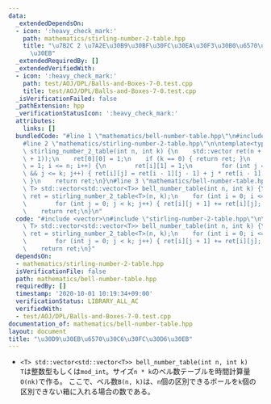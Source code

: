 ```yaml
---
data:
  _extendedDependsOn:
  - icon: ':heavy_check_mark:'
    path: mathematics/stirling-number-2-table.hpp
    title: "\u7B2C 2 \u7A2E\u30B9\u30BF\u30FC\u30EA\u30F3\u30B0\u6570\u30C6\u30FC\u30D6\
      \u30EB"
  _extendedRequiredBy: []
  _extendedVerifiedWith:
  - icon: ':heavy_check_mark:'
    path: test/AOJ/DPL/Balls-and-Boxes-7-0.test.cpp
    title: test/AOJ/DPL/Balls-and-Boxes-7-0.test.cpp
  _isVerificationFailed: false
  _pathExtension: hpp
  _verificationStatusIcon: ':heavy_check_mark:'
  attributes:
    links: []
  bundledCode: "#line 1 \"mathematics/bell-number-table.hpp\"\n#include <vector>\n\
    #line 2 \"mathematics/stirling-number-2-table.hpp\"\n\ntemplate<typename T> std::vector<std::vector<T>>\
    \ stirling_number_2_table(int n, int k) {\n    std::vector ret(n + 1, std::vector<T>(k\
    \ + 1));\n    ret[0][0] = 1;\n    if (k == 0) { return ret; }\n    for (int i\
    \ = 1; i <= n; i++) {\n        ret[i][1] = 1;\n        for (int j = 2; j <= i\
    \ && j <= k; j++) { ret[i][j] = ret[i - 1][j - 1] + j * ret[i - 1][j]; }\n   \
    \ }\n    return ret;\n}\n#line 3 \"mathematics/bell-number-table.hpp\"\n\ntemplate<typename\
    \ T> std::vector<std::vector<T>> bell_number_table(int n, int k) {\n    std::vector\
    \ ret = stirling_number_2_table<T>(n, k);\n    for (int i = 0; i <= n; i++) {\n\
    \        for (int j = 0; j < k; j++) { ret[i][j + 1] += ret[i][j]; }\n    }\n\
    \    return ret;\n}\n"
  code: "#include <vector>\n#include \"stirling-number-2-table.hpp\"\n\ntemplate<typename\
    \ T> std::vector<std::vector<T>> bell_number_table(int n, int k) {\n    std::vector\
    \ ret = stirling_number_2_table<T>(n, k);\n    for (int i = 0; i <= n; i++) {\n\
    \        for (int j = 0; j < k; j++) { ret[i][j + 1] += ret[i][j]; }\n    }\n\
    \    return ret;\n}"
  dependsOn:
  - mathematics/stirling-number-2-table.hpp
  isVerificationFile: false
  path: mathematics/bell-number-table.hpp
  requiredBy: []
  timestamp: '2020-10-01 10:19:34+09:00'
  verificationStatus: LIBRARY_ALL_AC
  verifiedWith:
  - test/AOJ/DPL/Balls-and-Boxes-7-0.test.cpp
documentation_of: mathematics/bell-number-table.hpp
layout: document
title: "\u30D9\u30EB\u6570\u30C6\u30FC\u30D6\u30EB"
---
```


- `<T> std::vector<std::vector<T>> bell_number_table(int n, int k)`  
  `T`は整数型もしくは`mod_int`。サイズ`n * k`のベル数テーブルを時間計算量`O(nk)`で作る。
  ここで、ベル数`B(n, k)`は、`n`個の区別できるボールを`k`個の区別できない箱に入れる場合の数である。